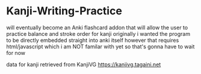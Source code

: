 # Kanji-Writing-Practice
will eventually become an Anki flashcard addon that will allow the user to practice balance and stroke order for kanji
originally i wanted the program to be directly embedded straight into anki itself however that requires html/javascript which i am NOT familar with yet so that's gonna have to wait for now

data for kanji retrieved from KanjiVG
https://kanjivg.tagaini.net
